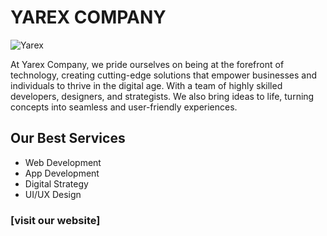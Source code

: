 # YAREX COMPANY

![Yarex ](https://miro.medium.com/v2/resize:fit:400/1*HdBFQ9EO_Vc4-lHKShFbAQ.png)

At Yarex Company, we pride ourselves on
being at the forefront of technology, creating cutting-edge
solutions that empower businesses and individuals to thrive in the
digital age. With a team of highly skilled developers, designers,
and strategists. We also bring ideas to life, turning concepts into
seamless and user-friendly experiences.

## Our Best Services

- Web Development
- App Development
- Digital Strategy
- UI/UX Design

### [visit our website]
